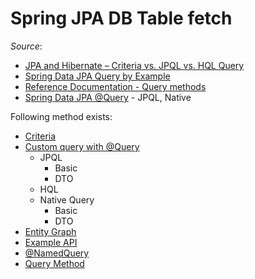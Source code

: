 # Spring JPA DB Table fetch

_Source_:
* [JPA and Hibernate – Criteria vs. JPQL vs. HQL Query](https://www.baeldung.com/jpql-hql-criteria-query)
* [Spring Data JPA Query by Example](https://www.baeldung.com/spring-data-query-by-example)
* [Reference Documentation - Query methods](https://docs.spring.io/spring-data/jpa/docs/1.3.0.RELEASE/reference/html/repositories.html#repositories.query-methods)
* [Spring Data JPA @Query](https://www.baeldung.com/spring-data-jpa-query) - JPQL, Native

Following method exists:
* [Criteria](spring-data-jpa-fetch-criteria/spring-data-jpa-fetch-criteria.md)
* [Custom query with @Query](spring-data-jpa-fetch-custom-query/spring-data-jpa-fetch-custom-query.md)
    * JPQL
        * Basic
        * DTO
    * HQL
    * Native Query
        * Basic
        * DTO
* [Entity Graph](spring-data-jpa-fetch-entity-graph/spring-data-jpa-fetch-entity-graph.md)
* [Example API](spring-data-jpa-fetch-query-by-example/spring-data-jpa-fetch-query-by-example.md)
* [@NamedQuery](spring-data-jpa-fetch-named-query/spring-data-jpa-fetch-named-query.md)
* [Query Method](spring-data-jpa-fetch-query-method/spring-data-jpa-fetch-query-method.md)